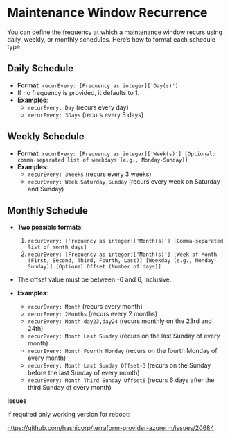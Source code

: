 # Maintenance Window Recurrence

You can define the frequency at which a maintenance window recurs using daily, weekly, or monthly schedules. Here’s how to format each schedule type:

## Daily Schedule
- **Format**: `recurEvery: [Frequency as integer]['Day(s)']`
- If no frequency is provided, it defaults to 1.
- **Examples**:
  - `recurEvery: Day` (recurs every day)
  - `recurEvery: 3Days` (recurs every 3 days)

## Weekly Schedule
- **Format**: `recurEvery: [Frequency as integer]['Week(s)'] [Optional: comma-separated list of weekdays (e.g., Monday-Sunday)]`
- **Examples**:
  - `recurEvery: 3Weeks` (recurs every 3 weeks)
  - `recurEvery: Week Saturday,Sunday` (recurs every week on Saturday and Sunday)

## Monthly Schedule
- **Two possible formats**:
  1. `recurEvery: [Frequency as integer]['Month(s)'] [Comma-separated list of month days]`
  2. `recurEvery: [Frequency as integer]['Month(s)'] [Week of Month (First, Second, Third, Fourth, Last)] [Weekday (e.g., Monday-Sunday)] [Optional Offset (Number of days)]`

- The offset value must be between -6 and 6, inclusive.

- **Examples**:
  - `recurEvery: Month` (recurs every month)
  - `recurEvery: 2Months` (recurs every 2 months)
  - `recurEvery: Month day23,day24` (recurs monthly on the 23rd and 24th)
  - `recurEvery: Month Last Sunday` (recurs on the last Sunday of every month)
  - `recurEvery: Month Fourth Monday` (recurs on the fourth Monday of every month)
  - `recurEvery: Month Last Sunday Offset-3` (recurs on the Sunday before the last Sunday of every month)
  - `recurEvery: Month Third Sunday Offset6` (recurs 6 days after the third Sunday of every month)




**Issues**

If required only working version for reboot:

https://github.com/hashicorp/terraform-provider-azurerm/issues/20684